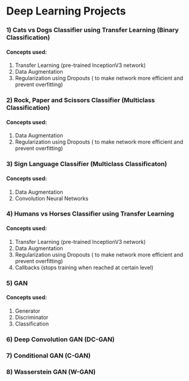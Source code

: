 # Deep Learning Projects

### 1) Cats vs Dogs Classifier using Transfer Learning (Binary Classification)
#### Concepts used:
1. Transfer Learning (pre-trained InceptionV3 network)
2. Data Augmentation
3. Regularization using Dropouts ( to make network more efficient and prevent overfitting)

### 2) Rock, Paper and Scissors Classifier (Multiclass Classification)
#### Concepts used:
1. Data Augmentation
2. Regularization using Dropouts ( to make network more efficient and prevent overfitting)


### 3) Sign Language Classifier (Multiclass Classificaton)
#### Concepts used:
1. Data Augmentation
2. Convolution Neural Networks

### 4) Humans vs Horses Classifier using Transfer Learning
#### Concepts used:
1. Transfer Learning (pre-trained InceptionV3 network)
2. Data Augmentation
3. Regularization using Dropouts ( to make network more efficient and prevent overfitting)
4. Callbacks (stops training when reached at certain level)

### 5) GAN
#### Concepts used:
1. Generator
2. Discriminator
3. Classification


### 6) Deep Convolution GAN (DC-GAN)

### 7) Conditional GAN (C-GAN)

### 8) Wasserstein GAN (W-GAN)
